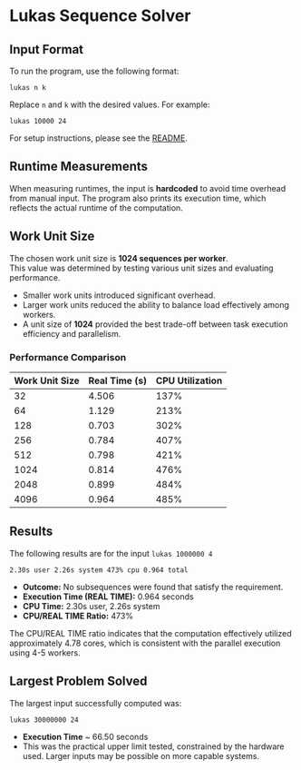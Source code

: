 # Lukas Sequence Solver

## Input Format

To run the program, use the following format:

```
lukas n k
```

Replace `n` and `k` with the desired values.
For example:

```
lukas 10000 24
```

For setup instructions, please see the [README](../README.md).

## Runtime Measurements

When measuring runtimes, the input is **hardcoded** to avoid time overhead from manual input.
The program also prints its execution time, which reflects the actual runtime of the computation.

## Work Unit Size

The chosen work unit size is **1024 sequences per worker**.  
This value was determined by testing various unit sizes and evaluating performance.

- Smaller work units introduced significant overhead.
- Larger work units reduced the ability to balance load effectively among workers.
- A unit size of **1024** provided the best trade-off between task execution efficiency and parallelism.

### Performance Comparison

| Work Unit Size | Real Time (s) | CPU Utilization |
| -------------- | ------------- | --------------- |
| 32             | 4.506         | 137%            |
| 64             | 1.129         | 213%            |
| 128            | 0.703         | 302%            |
| 256            | 0.784         | 407%            |
| 512            | 0.798         | 421%            |
| 1024           | 0.814         | 476%            |
| 2048           | 0.899         | 484%            |
| 4096           | 0.964         | 485%            |

## Results

The following results are for the input `lukas 1000000 4`

```
2.30s user 2.26s system 473% cpu 0.964 total
```

- **Outcome:** No subsequences were found that satisfy the requirement.
- **Execution Time (REAL TIME):** 0.964 seconds
- **CPU Time:** 2.30s user, 2.26s system
- **CPU/REAL TIME Ratio:** 473%

The CPU/REAL TIME ratio indicates that the computation effectively utilized approximately 4.78 cores, which is consistent with the parallel execution using 4-5 workers.

## Largest Problem Solved

The largest input successfully computed was:

```
lukas 30000000 24
```

- **Execution Time** ~ 66.50 seconds
- This was the practical upper limit tested, constrained by the hardware used. Larger inputs may be possible on more capable systems.
